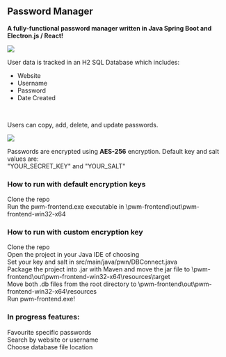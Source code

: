 <h2>Password Manager</h2>

<b>A fully-functional password manager written in Java Spring Boot and Electron.js / React!</b>

<img src='https://i.imgur.com/eLMt5eD.gif'/>

User data is tracked in an H2 SQL Database which includes:
<ul>
  <li>Website</li>
  <li>Username</li>
  <li>Password</li>
  <li>Date Created</li>
</ul> </br>

Users can copy, add, delete, and update passwords. </br>

<img src='https://i.imgur.com/gwR0Opr.gif'/>

Passwords are encrypted using <b>AES-256</b> encryption. Default key and salt values are: </br>
"YOUR_SECRET_KEY" and "YOUR_SALT"

<h3>How to run with default encryption keys</h3>

Clone the repo </br>
Run the pwm-frontend.exe executable in \pwm-frontend\out\pwm-frontend-win32-x64

<h3>How to run with custom encryption key</h3>

Clone the repo </br>
Open the project in your Java IDE of choosing </br>
Set your key and salt in src/main/java/pwn/DBConnect.java </br>
Package the project into .jar with Maven and move the jar file to \pwm-frontend\out\pwm-frontend-win32-x64\resources\target </br>
Move both .db files from the root directory to \pwm-frontend\out\pwm-frontend-win32-x64\resources </br>
Run pwm-frontend.exe!

<h3>In progress features:</h3>
Favourite specific passwords </br>
Search by website or username </br>
Choose database file location







